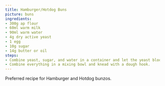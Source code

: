 ```yaml
---
title: Hamburger/Hotdog Buns
picture: buns
ingredients:
- 300g ap flour
- 60ml warm milk
- 90ml warm water
- 4g dry active yeast
- 1 egg
- 10g sugar
- 14g butter or oil
steps:
- Combine yeast, sugar, and water in a container and let the yeast bloom.
- Combine everything in a mixing bowl and knead with a dough hook.
---
```


Preferred recipe for Hamburger and Hotdog bunzos.